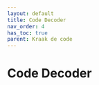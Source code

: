 ```yaml
---
layout: default
title: Code Decoder
nav_order: 4
has_toc: true
parent: Kraak de code
---
```


# Code Decoder